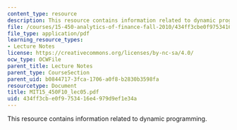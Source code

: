```yaml
---
content_type: resource
description: This resource contains information related to dynamic programming.
file: /courses/15-450-analytics-of-finance-fall-2010/434ff3cbe0f9753416e4979d9ef1e34a_MIT15_450F10_lec05.pdf
file_type: application/pdf
learning_resource_types:
- Lecture Notes
license: https://creativecommons.org/licenses/by-nc-sa/4.0/
ocw_type: OCWFile
parent_title: Lecture Notes
parent_type: CourseSection
parent_uid: b0844717-3fca-1706-a0f8-b2830b3598fa
resourcetype: Document
title: MIT15_450F10_lec05.pdf
uid: 434ff3cb-e0f9-7534-16e4-979d9ef1e34a
---
```

This resource contains information related to dynamic programming.
